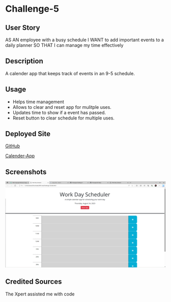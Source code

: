 # Challenge-5

## User Story
AS AN employee with a busy schedule
I WANT to add important events to a daily planner
SO THAT I can manage my time effectively

## Description
A calender app that keeps track of events in an 9-5 schedule.

## Usage
<ul> 
    <li> Helps time management </li>
    <li> Allows to clear and reset app for mulitple uses.</li>
    <li> Updates time to show if a event has passed. </li>
    <li> Reset button to clear schedule for multiple uses.</li>
</ul>

## Deployed Site
[GitHub](https://github.com/Muisagara/Challenge-5)

[Calender-App](https://muisagara.github.io/Challenge-5/)

## Screenshots
![Image of APP](image.png)

## Credited Sources
The Xpert assisted me with code 
